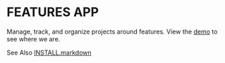 FEATURES APP
============

Manage, track, and organize projects around features. View the [demo](http://featuresapp.com/demo/) to see where we are.

See Also [INSTALL.markdown](https://github.com/bytecollective/featuresapp/blob/master/INSTALL.markdown)
